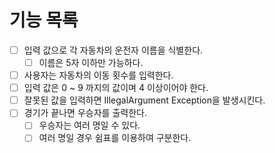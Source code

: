 # 기능 목록

- [ ] 입력 값으로 각 자동차의 운전자 이름을 식별한다.
  - [ ] 이름은 5자 이하만 가능하다.
- [ ]  사용자는 자동차의 이동 횟수를 입력한다.
  - [ ] 입력 값은 0 ~ 9 까지의 값이며 4 이상이어야 한다.
  - [ ] 잘못된 값을 입력하면 IllegalArgument Exception을 발생시킨다. 
- [ ] 경기가 끝나면 우승자를 출력한다.
  - [ ] 우승자는 여러 명일 수 있다.
  - [ ] 여러 명일 경우 쉼표를 이용하여 구분한다.
